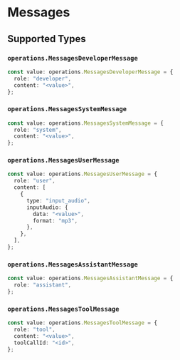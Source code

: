 # Messages


## Supported Types

### `operations.MessagesDeveloperMessage`

```typescript
const value: operations.MessagesDeveloperMessage = {
  role: "developer",
  content: "<value>",
};
```

### `operations.MessagesSystemMessage`

```typescript
const value: operations.MessagesSystemMessage = {
  role: "system",
  content: "<value>",
};
```

### `operations.MessagesUserMessage`

```typescript
const value: operations.MessagesUserMessage = {
  role: "user",
  content: [
    {
      type: "input_audio",
      inputAudio: {
        data: "<value>",
        format: "mp3",
      },
    },
  ],
};
```

### `operations.MessagesAssistantMessage`

```typescript
const value: operations.MessagesAssistantMessage = {
  role: "assistant",
};
```

### `operations.MessagesToolMessage`

```typescript
const value: operations.MessagesToolMessage = {
  role: "tool",
  content: "<value>",
  toolCallId: "<id>",
};
```

